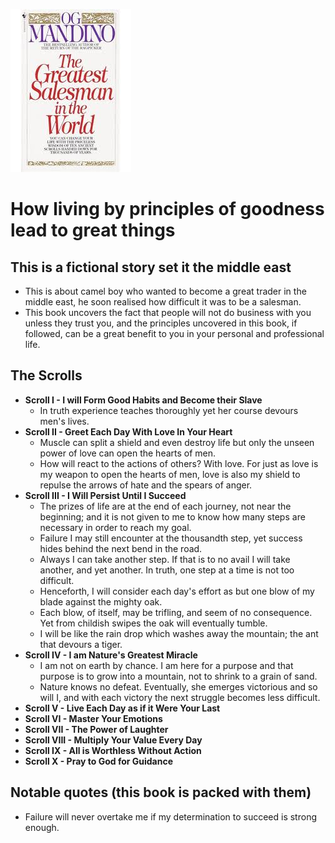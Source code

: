 ![Cover](images/cover-tgsint.jpg)
# How living by principles of goodness lead to great things
## This is a fictional story set it the middle east
- This is about camel boy who wanted to become a great trader in the middle east, he soon realised how difficult it was to be a salesman.
- This book uncovers the fact that people will not do business with you unless they trust you, and the principles uncovered in this book, if followed, can be a great benefit to you in your personal and professional life.
## The Scrolls
- **Scroll I - I will Form Good Habits and Become their Slave**
  - In truth experience teaches thoroughly yet her course devours men's lives.  
- **Scroll II - Greet Each Day With Love In Your Heart**
  - Muscle can split a shield and even destroy life but only the unseen power of love can open the hearts of men.
  - How will react to the actions of others? With love. For just as love is my weapon to open the hearts of men, love is also my shield to repulse the arrows of hate and the spears of anger.
- **Scroll III - I Will Persist Until I Succeed**
  - The prizes of life are at the end of each journey, not near the beginning; and it is not given to me to know how many steps are necessary in order to reach my goal.
  - Failure I may still encounter at the thousandth step, yet success hides behind the next bend in the road.
  - Always I can take another step. If that is to no avail I will take another, and yet another. In truth, one step at a time is not too difficult.
  - Henceforth, I will consider each day's effort as but one blow of my blade against the mighty oak.
  - Each blow, of itself,  may be trifling, and seem of no consequence. Yet from childish swipes the oak will eventually tumble.
  - I will be like the rain drop which washes away the mountain; the ant that devours a tiger.
- **Scroll IV - I am Nature's Greatest Miracle**
  - I am not on earth by chance. I am here for a purpose and that purpose is to grow into a mountain, not to shrink to a grain of sand.
  - Nature knows no defeat. Eventually, she emerges victorious and so will I, and with each victory the next struggle becomes less difficult.
- **Scroll V - Live Each Day as if it Were Your Last**
- **Scroll VI - Master Your Emotions**
- **Scroll VII - The Power of Laughter**
- **Scroll VIII - Multiply Your Value Every Day**
- **Scroll IX - All is Worthless Without Action**
- **Scroll X - Pray to God for Guidance**

## Notable quotes (this book is packed with them)
- Failure will never overtake me if my determination to succeed is strong enough.
